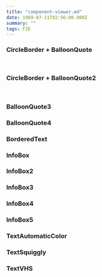 ```yaml
---
title: "component-viewer.md"
date: 1969-07-21T02:56:00.000Z
summary: ""
tags: F2E
---
```


<script>
  import BalloonQuote from "$lib/components/BalloonQuote.svelte";
  import BalloonQuote2 from "$lib/components/BalloonQuote2.svelte";
  import BalloonQuote3 from "$lib/components/BalloonQuote3.svelte";
  import BalloonQuote4 from "$lib/components/BalloonQuote4.svelte";
  import BorderedText from "$lib/components/BorderedText.svelte";
  import CircleBorder from "$lib/components/CircleBorder.svelte";
  import InfoBox from "$lib/components/InfoBox.svelte";
  import InfoBox2 from "$lib/components/InfoBox2.svelte";
  import InfoBox3 from "$lib/components/InfoBox3.svelte";
  import InfoBox4 from "$lib/components/InfoBox4.svelte";
  import InfoBox5 from "$lib/components/InfoBox5.svelte";
  import TextAutomaticColor from "$lib/components/TextAutomaticColor.svelte";
  import TextSquiggly from "$lib/components/TextSquiggly.svelte";
  import TextVHS from "$lib/components/TextVHS.svelte";
</script>

### CircleBorder + BalloonQuote

<div style="display: flex; align-items: center; gap: 8px;">
  <div style="flex-grow: 1;">
    <CircleBorder text="</>" />
  </div>
  <div style="flex-grow: 1;">
    <BalloonQuote quote="淡漠、什麼精神官能症、各種障礙、非精神病性的繭居族、新型憂鬱症……社會總踩著「是你（無法適應者）的錯，是你很異常」的立場，對於我寫的這些內容，也會覺得非常悲慘吧（實際上在社會裡確實是悲慘的），但心理上（如果沒有旁人的說教或生活上的困頓）是比「以前」更加舒適，也不會再對將來感到不安。當然這不是克服了不安，只是連不安都被虛無吞噬了。在壓倒性的背反邏輯面前，「將來」或「問題」已失去了一切重要性。只剩下「夠了，我不做了」。不會有「我要活在當下！做我想做的事！」這種積極性，在「看見」之後，能做的只有認命。" />
  </div>
</div>

<div style="margin-top: 16px; display: flex; align-items: center; gap: 8px;">
  <div style="flex-grow: 1;">
    <BalloonQuote right quote="「啊」、「咦？」、「啥？」地回過神來、有了這種壓倒性的實際感受後，不論是進行埋洞作業的「精氣」，或是以自我肯定感（為了要（為了要（為了埋平坑洞的作業）而埋平坑洞的作業）而…）激勵自己「精氣」，都枯竭了。想要努力，身與心也提不出力。但也只是不再會有做「該做的事」需要的「精氣」，對於享受喜歡的事不會造成任何問題，「要理解那個就要先學這個」地累積也不會有什麼問題。簡單來說，活下去這件事不會有任何問題。所以說實話，我認為只是至今非法佔據著優先順位最上面的「該做的事＝填坑作業」，回到了原本的地方（地獄）去而已。" />
  </div>
  <div style="flex-grow: 1;">
    <CircleBorder image="https://i.imgur.com/qXRNc2f.png" borderColor="maroon" />
  </div>
</div>

### CircleBorder + BalloonQuote2

<div style="display: flex; align-items: flex-start; gap: 4px;">
  <div style="flex-grow: 1;">
    <CircleBorder size="50px" text="</>" />
  </div>
  <div style="flex-grow: 1;">
    <BalloonQuote2 quote="淡漠、什麼精神官能症、各種障礙、非精神病性的繭居族、新型憂鬱症……社會總踩著「是你（無法適應者）的錯，是你很異常」的立場，對於我寫的這些內容，也會覺得非常悲慘吧（實際上在社會裡確實是悲慘的），但心理上（如果沒有旁人的說教或生活上的困頓）是比「以前」更加舒適，也不會再對將來感到不安。當然這不是克服了不安，只是連不安都被虛無吞噬了。在壓倒性的背反邏輯面前，「將來」或「問題」已失去了一切重要性。只剩下「夠了，我不做了」。不會有「我要活在當下！做我想做的事！」這種積極性，在「看見」之後，能做的只有認命。" />
  </div>
</div>

<div style="margin-top: 16px; display: flex; align-items: flex-start; gap: 4px;">
  <div style="flex-grow: 1;">
    <BalloonQuote2 right quote="「啊」、「咦？」、「啥？」地回過神來、有了這種壓倒性的實際感受後，不論是進行埋洞作業的「精氣」，或是以自我肯定感（為了要（為了要（為了埋平坑洞的作業）而埋平坑洞的作業）而…）激勵自己「精氣」，都枯竭了。想要努力，身與心也提不出力。但也只是不再會有做「該做的事」需要的「精氣」，對於享受喜歡的事不會造成任何問題，「要理解那個就要先學這個」地累積也不會有什麼問題。簡單來說，活下去這件事不會有任何問題。所以說實話，我認為只是至今非法佔據著優先順位最上面的「該做的事＝填坑作業」，回到了原本的地方（地獄）去而已。" />
  </div>
  <div style="flex-grow: 1;">
    <CircleBorder size="50px" image="https://i.imgur.com/qXRNc2f.png" borderColor="maroon" />
  </div>
</div>

### BalloonQuote3

<BalloonQuote3 />

### BalloonQuote4

<BalloonQuote4 />

### BorderedText

<BorderedText />

### InfoBox

<InfoBox />

### InfoBox2

<InfoBox2 />

### InfoBox3

<InfoBox3 />

### InfoBox4

<InfoBox4 />

### InfoBox5

<InfoBox5 />

### TextAutomaticColor

<TextAutomaticColor backgroundColor="#00ff95" text="text" />

### TextSquiggly

<TextSquiggly />

### TextVHS

<TextVHS />
